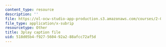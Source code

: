 ```yaml
---
content_type: resource
description: ''
file: https://ol-ocw-studio-app-production.s3.amazonaws.com/courses/2-003sc-engineering-dynamics-fall-2011/518d05b4f927560492a288afcc72af5d_1xJJu5p3dD0.vtt
file_type: application/x-subrip
resourcetype: Other
title: 3play caption file
uid: 518d05b4-f927-5604-92a2-88afcc72af5d
---
```

